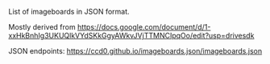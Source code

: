 List of imageboards in JSON format.

Mostly derived from
https://docs.google.com/document/d/1-xxHkBnhIg3UKUQlkVYdSKkGgyAWkvJVjTTMNCIpqOo/edit?usp=drivesdk

JSON endpoints:
https://ccd0.github.io/imageboards.json/imageboards.json
